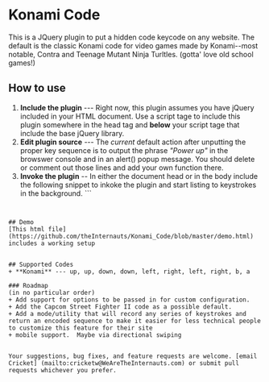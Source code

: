 # Konami Code

This is a JQuery plugin to put a hidden code keycode on any website. The default is the classic Konami code for video games made by Konami--most notable, Contra and Teenage Mutant Ninja Turltles. (gotta' love old school games!)

## How to use
1. **Include the plugin** --- Right now, this plugin assumes you have jQuery included in your HTML document. Use a script tage to include this plugin somewhere in the head tag and **below** your script tage that include the base jQuery library.
2. **Edit plugin source** --- The *current* default action after unputting the proper key sequence is to output the phrase *"Power up"* in the browswer console and in an alert() popup message.  You should delete or comment out those lines and add your own function there.
3. **Invoke the plugin** -- In either the document head or in the body include the following snippet to inkoke the plugin and start listing to keystrokes in the background. ```
<script type="text/javascript">
	$(document).konami_code()			
</script>
```


## Demo
[This html file] (https://github.com/theInternauts/Konami_Code/blob/master/demo.html) includes a working setup


## Supported Codes
+ **Konami** --- up, up, down, down, left, right, left, right, b, a

### Roadmap
(in no particular order)
+ Add support for options to be passed in for custom configuration.
+ Add the Capcom Street Fighter II code as a possible default.
+ Add a mode/utility that will record any series of keystrokes and return an encoded sequence to make it easier for less technical people to customize this feature for their site
+ mobile support.  Maybe via directional swiping


Your suggestions, bug fixes, and feature requests are welcome. [email Cricket] (mailto:cricketw@WeAreTheInternauts.com) or submit pull requests whichever you prefer.